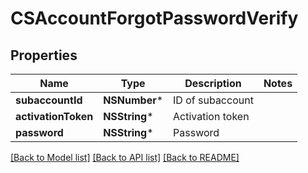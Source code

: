 # CSAccountForgotPasswordVerify

## Properties
Name | Type | Description | Notes
------------ | ------------- | ------------- | -------------
**subaccountId** | **NSNumber*** | ID of subaccount | 
**activationToken** | **NSString*** | Activation token | 
**password** | **NSString*** | Password | 

[[Back to Model list]](../README.md#documentation-for-models) [[Back to API list]](../README.md#documentation-for-api-endpoints) [[Back to README]](../README.md)


